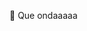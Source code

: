 👋 Que ondaaaaa

<!---
Cornamenta/Cornamenta is a ✨ special ✨ repository because its `README.md` (this file) appears on your GitHub profile.
You can click the Preview link to take a look at your changes.
--->
